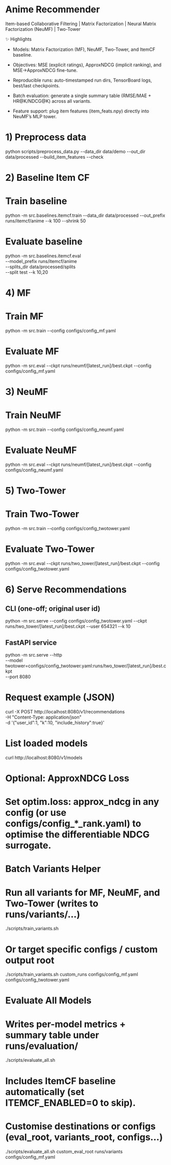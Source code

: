 # Anime Recommender
Item-based Collaborative Filtering | Matrix Factorization | Neural Matrix Factorization (NeuMF) | Two-Tower

✨ Highlights

- Models: Matrix Factorization (MF), NeuMF, Two-Tower, and ItemCF baseline.

- Objectives: MSE (explicit ratings), ApproxNDCG (implicit ranking), and MSE→ApproxNDCG fine-tune.

- Reproducible runs: auto-timestamped run dirs, TensorBoard logs, best/last checkpoints.

- Batch evaluation: generate a single summary table (RMSE/MAE + HR@K/NDCG@K) across all variants.

- Feature support: plug item features (item_feats.npy) directly into NeuMF’s MLP tower.


# 1) Preprocess data
python scripts/preprocess_data.py --data_dir data/demo --out_dir data/processed --build_item_features --check

# 2) Baseline Item CF
# Train baseline
python -m src.baselines.itemcf.train --data_dir data/processed --out_prefix runs/itemcf/anime --k 100 --shrink 50

# Evaluate baseline
python -m src.baselines.itemcf.eval \
  --model_prefix runs/itemcf/anime \
  --splits_dir data/processed/splits \
  --split test --k 10,20

# 4) MF
# Train MF
python -m src.train --config configs/config_mf.yaml

# Evaluate MF
python -m src.eval --ckpt runs/neumf/[latest_run]/best.ckpt --config configs/config_mf.yaml

# 3) NeuMF
# Train NeuMF
python -m src.train --config configs/config_neumf.yaml

# Evaluate NeuMF
python -m src.eval --ckpt runs/neumf/[latest_run]/best.ckpt --config configs/config_neumf.yaml

# 5) Two-Tower
# Train Two-Tower
python -m src.train --config configs/config_twotower.yaml

# Evaluate Two-Tower
python -m src.eval --ckpt runs/two_tower/[latest_run]/best.ckpt --config configs/config_twotower.yaml

# 6) Serve Recommendations
## CLI (one-off; original user id)
python -m src.serve --config configs/config_twotower.yaml --ckpt runs/two_tower/[latest_run]/best.ckpt --user 654321 --k 10

## FastAPI service
python -m src.serve --http \
  --model twotower=configs/config_twotower.yaml:runs/two_tower/[latest_run]/best.ckpt \
  --port 8080

# Request example (JSON)
curl -X POST http://localhost:8080/v1/recommendations \
  -H "Content-Type: application/json" \
  -d '{"user_id":1, "k":10, "include_history":true}'

# List loaded models
curl http://localhost:8080/v1/models

# Optional: ApproxNDCG Loss
# Set optim.loss: approx_ndcg in any config (or use configs/config_*_rank.yaml) to optimise the differentiable NDCG surrogate.

# Batch Variants Helper
# Run all variants for MF, NeuMF, and Two-Tower (writes to runs/variants/...)
./scripts/train_variants.sh

# Or target specific configs / custom output root
./scripts/train_variants.sh custom_runs configs/config_mf.yaml configs/config_twotower.yaml

# Evaluate All Models
# Writes per-model metrics + summary table under runs/evaluation/<timestamp>
./scripts/evaluate_all.sh
# Includes ItemCF baseline automatically (set ITEMCF_ENABLED=0 to skip).
# Customise destinations or configs (eval_root, variants_root, configs...)
./scripts/evaluate_all.sh custom_eval_root runs/variants configs/config_mf.yaml
